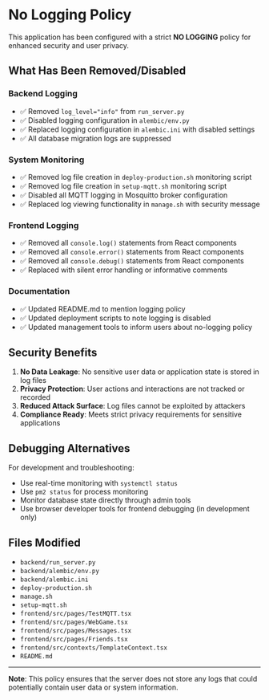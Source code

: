 # No Logging Policy

This application has been configured with a strict **NO LOGGING** policy for enhanced security and user privacy.

## What Has Been Removed/Disabled

### Backend Logging
- ✅ Removed `log_level="info"` from `run_server.py`
- ✅ Disabled logging configuration in `alembic/env.py`
- ✅ Replaced logging configuration in `alembic.ini` with disabled settings
- ✅ All database migration logs are suppressed

### System Monitoring
- ✅ Removed log file creation in `deploy-production.sh` monitoring script
- ✅ Removed log file creation in `setup-mqtt.sh` monitoring script
- ✅ Disabled all MQTT logging in Mosquitto broker configuration
- ✅ Replaced log viewing functionality in `manage.sh` with security message

### Frontend Logging
- ✅ Removed all `console.log()` statements from React components
- ✅ Removed all `console.error()` statements from React components
- ✅ Removed all `console.debug()` statements from React components
- ✅ Replaced with silent error handling or informative comments

### Documentation
- ✅ Updated README.md to mention logging policy
- ✅ Updated deployment scripts to note logging is disabled
- ✅ Updated management tools to inform users about no-logging policy

## Security Benefits

1. **No Data Leakage**: No sensitive user data or application state is stored in log files
2. **Privacy Protection**: User actions and interactions are not tracked or recorded
3. **Reduced Attack Surface**: Log files cannot be exploited by attackers
4. **Compliance Ready**: Meets strict privacy requirements for sensitive applications

## Debugging Alternatives

For development and troubleshooting:
- Use real-time monitoring with `systemctl status`
- Use `pm2 status` for process monitoring
- Monitor database state directly through admin tools
- Use browser developer tools for frontend debugging (in development only)

## Files Modified

- `backend/run_server.py`
- `backend/alembic/env.py`
- `backend/alembic.ini`
- `deploy-production.sh`
- `manage.sh`
- `setup-mqtt.sh`
- `frontend/src/pages/TestMQTT.tsx`
- `frontend/src/pages/WebGame.tsx`
- `frontend/src/pages/Messages.tsx`
- `frontend/src/pages/Friends.tsx`
- `frontend/src/contexts/TemplateContext.tsx`
- `README.md`

---

**Note**: This policy ensures that the server does not store any logs that could potentially contain user data or system information.
